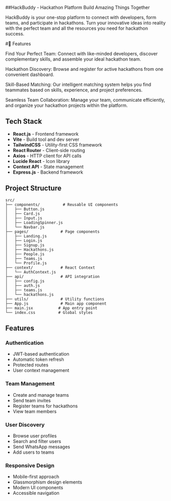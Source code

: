 ##HackBuddy - Hackathon Platform
Build Amazing Things Together 

HackBuddy is your one-stop platform to connect with developers, form teams, and participate in hackathons. Turn your innovative ideas into reality with the perfect team and all the resources you need for hackathon success.

#🚀 Features

Find Your Perfect Team:
Connect with like-minded developers, discover complementary skills, and assemble your ideal hackathon team.

Hackathon Discovery:
Browse and register for active hackathons from one convenient dashboard.

Skill-Based Matching:
Our intelligent matching system helps you find teammates based on skills, experience, and project preferences.

Seamless Team Collaboration:
Manage your team, communicate efficiently, and organize your hackathon projects within the platform.


## Tech Stack

- **React.js** - Frontend framework
- **Vite** - Build tool and dev server
- **TailwindCSS** - Utility-first CSS framework
- **React Router** - Client-side routing
- **Axios** - HTTP client for API calls
- **Lucide React** - Icon library
- **Context API** - State management
- **Express.js** - Backend framework

## Project Structure

```
src/
├── components/          # Reusable UI components
│   ├── Button.js
│   ├── Card.js
│   ├── Input.js
│   ├── LoadingSpinner.js
│   └── Navbar.js
├── pages/              # Page components
│   ├── Landing.js
│   ├── Login.js
│   ├── Signup.js
│   ├── Hackathons.js
│   ├── People.js
│   ├── Teams.js
│   └── Profile.js
├── context/            # React Context
│   └── AuthContext.js
├── api/                # API integration
│   ├── config.js
│   ├── auth.js
│   ├── teams.js
│   └── hackathons.js
├── utils/              # Utility functions
├── App.js              # Main app component
├── main.jsx           # App entry point
└── index.css          # Global styles
```

## Features

### Authentication
- JWT-based authentication
- Automatic token refresh
- Protected routes
- User context management

### Team Management
- Create and manage teams
- Send team invites
- Register teams for hackathons
- View team members

### User Discovery
- Browse user profiles
- Search and filter users
- Send WhatsApp messages
- Add users to teams

### Responsive Design
- Mobile-first approach
- Glassmorphism design elements
- Modern UI components
- Accessible navigation

